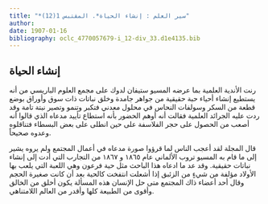```yaml
---
title: "*سير العلم : إنشاء الحياة*. المقتبس 1(12)"
author: 
date: 1907-01-16
bibliography: oclc_4770057679-i_12-div_33.d1e4135.bib
---
```




##  إنشاء الحياة 

 
 رنت الأندية العلمية بما عرضه  المسيو ستيفان لدوك  على مجمع العلوم الباريسي من أنه يستطيع إنشاء أحياء حبة حقيقية من جواهر جامدة وخلق نباتات ذات سوق وأوراق بوضع قطعة من السكر وسولفات النحاس في محلول معدني فتكبر وتنمو وتصير نبتة تامة وقد ردت عليه الجرائد العلمية فقالت أنه أوهم الحضور بأنه استطاع تأييد مدعاه الذي قالوا أنه أصعب من الحصول على حجر الفلاسفة على حين انطلى على بعض البسطاء فتناقلوه وعدوه صحيحاً. 

 قال  المجلة  لقد أعجب الناس لما قرؤوا صورة مدعاه في أعمال المجتمع ولم يروه يشير إلى ما قام به  المسيو تروب  الألماني عام  ١٨٦٥  و  ١٨٦٧  من التجارب التي أدت إلى إنشاء نباتات حقيقية. وقد عد ما ادعاه هذا الباحث مثل حية فرعون وهي اللعبة التي يلعب بها الأولاد مؤلفة من شيءٍ من الزئبق إذا أشعلت انتفخت كالحية بعد أن كانت صغيرة الحجم وقال  أحد  أعضاء ذاك المجتمع متى حل الإنسان هذه المسألة يكون أخلق من الخالق وأقوى من الطبيعة كلها وأقدر من العالم اللامتناهي. 
